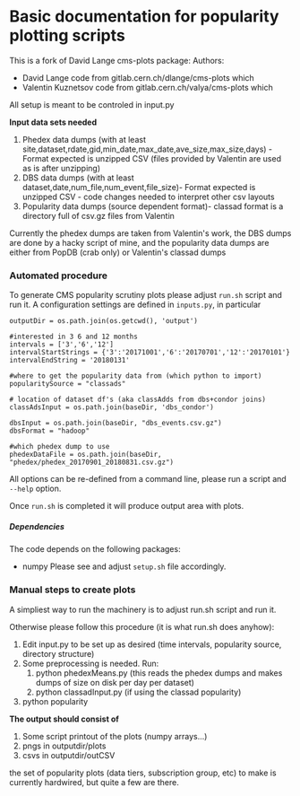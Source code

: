 # Basic documentation for popularity plotting scripts

This is a fork of David Lange cms-plots package:
Authors:
- David Lange code from gitlab.cern.ch/dlange/cms-plots which
- Valentin Kuznetsov code from gitlab.cern.ch/valya/cms-plots which

All setup is meant to be controled in input.py

**Input data sets needed**
1. Phedex data dumps (with at least site,dataset,rdate,gid,min_date,max_date,ave_size,max_size,days) - Format expected is unzipped CSV (files provided by Valentin are used as is after unzipping)
2. DBS data dumps (with at least dataset,date,num_file,num_event,file_size)- Format expected is unzipped CSV - code changes needed to interpret other csv layouts
3. Popularity data dumps (source dependent format)- classad format is a directory full of csv.gz files from Valentin

Currently the phedex dumps are taken from Valentin's work, the DBS dumps are done by a hacky script of mine, 
and the popularity data dumps are either from PopDB (crab only) or Valentin's classad dumps

### Automated procedure
To generate CMS popularity scrutiny plots please adjust `run.sh` script and run
it. A configuration settings are defined in `inputs.py`, in particular
```
outputDir = os.path.join(os.getcwd(), 'output')

#interested in 3 6 and 12 months
intervals = ['3','6','12']
intervalStartStrings = {'3':'20171001','6':'20170701','12':'20170101'}
intervalEndString = '20180131'

#where to get the popularity data from (which python to import)
popularitySource = "classads"

# location of dataset df's (aka classAdds from dbs+condor joins)
classAdsInput = os.path.join(baseDir, 'dbs_condor')

dbsInput = os.path.join(baseDir, "dbs_events.csv.gz")
dbsFormat = "hadoop"

#which phedex dump to use
phedexDataFile = os.path.join(baseDir, "phedex/phedex_20170901_20180831.csv.gz")
```
All options can be re-defined from a command line, please run a script and
`--help` option.

Once `run.sh` is completed it will produce output area with plots.

##### Dependencies
The code depends on the following packages:
- numpy
Please see and adjust `setup.sh` file accordingly.

### Manual steps to create plots
A simpliest way to run the machinery is to adjust run.sh script and run it.

Otherwise please follow this procedure (it is what run.sh does anyhow):
1. Edit input.py to be set up as desired (time intervals, popularity source, directory structure) 
2. Some preprocessing is needed. Run:
    1. python phedexMeans.py (this reads the phedex dumps and makes dumps of size on disk per day per dataset)
    2. python classadInput.py (if using the classad popularity)
3. python popularity

**The output should consist of** 
1. Some script printout of the plots (numpy arrays...)
2. pngs in outputdir/plots
3. csvs in outputdir/outCSV

the set of popularity plots (data tiers, subscription group, etc) to make is currently hardwired,
but quite a few are there.
 
